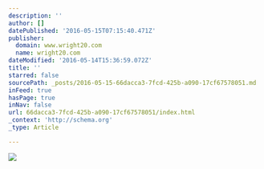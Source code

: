 ```yaml
---
description: ''
author: []
datePublished: '2016-05-15T07:15:40.471Z'
publisher:
  domain: www.wright20.com
  name: wright20.com
dateModified: '2016-05-14T15:36:59.072Z'
title: ''
starred: false
sourcePath: _posts/2016-05-15-66dacca3-7fcd-425b-a090-17cf67578051.md
inFeed: true
hasPage: true
inNav: false
url: 66dacca3-7fcd-425b-a090-17cf67578051/index.html
_context: 'http://schema.org'
_type: Article

---
```

![](https://cdn.wright20.com/items/index/520/9_1_design_masterworks_may_2016_charlotte_perriand_rare_bloc_bahut_from_cite_cansado_mauritania__wright_auction.jpg?t=1461181054)